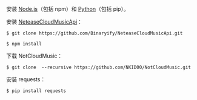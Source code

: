 安装 [Node.js](https://nodejs.org)（包括 npm）和 [Python](https://python.org)（包括 pip）。

安装 [NeteaseCloudMusicApi](https://github.com/Binaryify/NeteaseCloudMusicApi)：

```shell
$ git clone https://github.com/Binaryify/NeteaseCloudMusicApi.git

$ npm install
```

下载 NotCloudMusic：

```shell
$ git clone  --recursive https://github.com/NKID00/NotCloudMusic.git
```

安装 requests：

```shell
$ pip install requests
```

